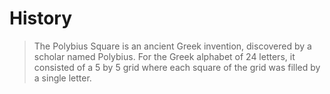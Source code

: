 # History
> The Polybius Square is an ancient Greek invention, discovered by a scholar named Polybius. For the Greek alphabet of 24 letters, it consisted of a 5 by 5 grid where each square of the grid was filled by a single letter.
